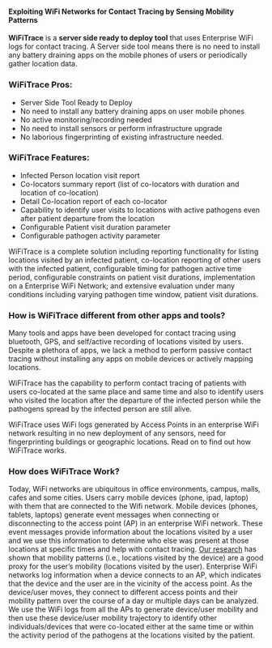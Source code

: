 
#### Exploiting WiFi Networks for Contact Tracing by Sensing Mobility Patterns 

**WiFiTrace** is a **server side ready to deploy tool** that uses Enterprise WiFi logs for contact tracing. A Server side tool means there is no need to install any battery draining apps on the mobile phones of users or periodically gather location data. 

### WiFiTrace Pros:
* Server Side Tool Ready to Deploy
* No need to install any battery draining apps on user mobile phones
* No active monitoring/recording needed
* No need to install sensors or perform infrastructure upgrade
* No laborious fingerprinting of existing infrastructure needed.

### WiFiTrace Features:

* Infected Person location visit report
* Co-locators summary report (list of co-locators with duration and location of co-location)
* Detail Co-location report of each co-locator
* Capability to identify user visits to locations with active pathogens even after patient departure from the location
* Configurable Patient visit duration parameter
* Configurable pathogen activity parameter

WiFiTrace is a complete solution including reporting functionality for listing locations visited by an infected patient, co-location reporting of other users with the infected patient, configurable timing for pathogen active time period, configurable constraints on patient visit durations, implementation on a Enterprise WiFi Network; and extensive evaluation under many conditions including varying pathogen time window, patient visit durations.

### How is WiFiTrace different from other apps and tools?

Many tools and apps have been developed for contact tracing using bluetooth, GPS, and self/active recording of locations visited by users. Despite a plethora of apps, we lack a method to perform passive contact tracing without installing any apps on mobile devices or actively mapping locations.

WiFiTrace has the capability to perform contact tracing of patients with users co-located at the same place and same time and also to identify users who visited the location after the departure of the infected person while the pathogens spread by the infected person are still alive.

WiFiTrace uses WiFi logs generated by Access Points in an enterprise WiFi network resulting in no new deployment of any sensors, need for fingerprinting buildings or geographic locations. Read on to find out how WiFiTrace works.


### How does WiFiTrace Work?

Today, WiFi networks are ubiquitous in office environments, campus, malls, cafes and some cities. Users carry mobile devices (phone, ipad, laptop) with them that are connected to the Wifi network. Mobile devices (phones, tablets, laptops) generate event messages when connecting or disconnecting to the access point (AP) in an enterprise WiFi network. These event messages provide information about the locations visited by a user and we use this information to determine who else was present at those locations at specific times and help with contact tracing. [Our research](https://arxiv.org/abs/2003.08512) has shown that mobility patterns (i.e., locations visited by the device) are a good proxy for the user’s mobility (locations visited by the user). Enterprise WiFi networks log information when a device connects to an AP, which indicates that the device and the user are in the vicinity of the access point. As the device/user moves, they connect to different access points and their mobility pattern over the course of a day or multiple days can be analyzed.
We use the WiFi logs from all the APs to generate device/user mobility and then use these device/user mobility trajectory to identify other individuals/devices that were co-located either at the same time or within the activity period of the pathogens at the locations visited by the patient.
